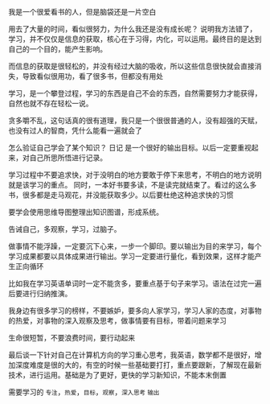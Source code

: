 我是一个很爱看书的人，但是脑袋还是一片空白

用去了大量的时间，看似很努力，为什么我还是没有成长呢？ 说明我方法错了，学习，并不仅仅是信息的获取，核心在于习得，内化，可以运用。最终目的是达到自己的一个目的，能产生影响。

而信息的获取是很轻松的，并没有经过大脑的吸收，所以这些信息很快就会直接消失，导致看似很用功，看了很多书，但都没有用处

学习，是一个攀登过程，学习的东西是自己不会的东西，自然需要努力才能获得，自然也就不存在轻松一说。

贪多嚼不乱，这句话真的很有道理，我只是一个很很普通的人，没有超强的天赋，也没有过人的智商，凭什么能看一遍就会了

怎么验证自己学会了某个知识？ 日记 是一个很好的输出目标。以后一定要重视起来，对自己所思所悟进行记录。

学习过程中不要追求快，对于没明白的地方要敢于停下来思考，不明白的地方说明就是该学习的重点。 同时，一本好书要多读，不是读完就结束了。看过的这么多书，很多都是走马观花，并没能获取多少。以后要杜绝这种追求快的习惯

要学会使用思维导图整理出知识图谱，形成系统。

告诫自己，多观察，学习，过脑子。

做事情不能浮躁，一定要沉下心来，一步一个脚印。要以输出为目的来学习，每个学习成果都要以具体成果进行输出。学习一定要进行量化，看到效果，这样才能产生正向循环

比如我在学习英语单词时一定不能贪多，要重点基于句子来学习。语法在过完一遍后要进行归纳推演。

我身边有很多学习的榜样，不要嫉妒，要多向人家学习，学习人家的态度，对事物的热爱，对事物的深入观察及思考，做事情要有目标，带着问题来学习

生命很短暂，不要浪费时间，要行动起来

最后谈一下针对自己在计算机方向的学习重心思考，我英语，数学都不是很好，增加深度难度是很的大的，有空的时候一些基础要打打，重点要跟新，了解现在最新技术，进行运用。基础是为了更好，更快的学习新知识，不能本末倒置

需要学习的 `专注`，`热爱`，`目标`，`观察`，`深入思考` `输出`

